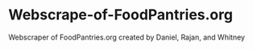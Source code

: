 # Webscrape-of-FoodPantries.org

Webscraper of FoodPantries.org created by Daniel, Rajan, and Whitney
